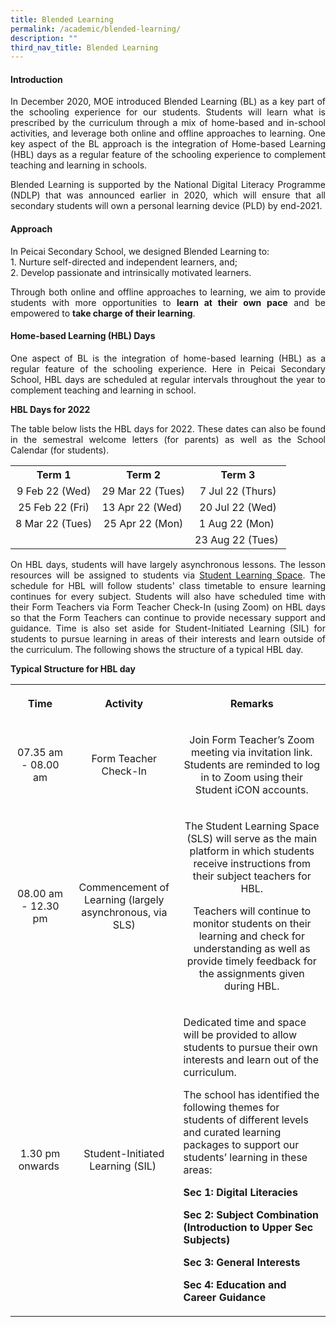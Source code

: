 ```yaml
---
title: Blended Learning
permalink: /academic/blended-learning/
description: ""
third_nav_title: Blended Learning
---
```

<h4><strong>Introduction</strong></h4>
<p><p align="justify">In December 2020, MOE introduced Blended Learning (BL) as a key part of the schooling experience for our students.&nbsp;Students will learn what is prescribed by the curriculum through a mix of home-based and in-school activities, and leverage both online and offline approaches to learning.&nbsp;One key aspect of the BL approach is the integration of Home-based Learning (HBL) days as a regular feature of the schooling experience to complement teaching and learning in schools.</p>
<p><p align="justify">Blended Learning is supported by the National Digital Literacy Programme (NDLP) that was announced earlier in 2020, which will ensure that all secondary students will own a personal learning device (PLD) by end-2021.</p>
<h4><strong>Approach</strong></h4>
<p><p align="justify">In Peicai Secondary School, we designed Blended Learning to:<br />1. Nurture self-directed and independent learners, and;<br />2. Develop passionate and intrinsically motivated learners.</p>
<p><p align="justify">Through both online and offline approaches to learning, we aim to provide students with more opportunities to <strong>learn at their own pace</strong>&nbsp;and be empowered to&nbsp;<strong>take charge of their learning</strong>.&nbsp;</p>
<h4><strong>Home-based Learning (HBL) Days</strong></h4>
<p><p align="justify">One aspect of BL is the integration of home-based learning (HBL) as a regular feature of the schooling experience. Here in Peicai Secondary School, HBL days are scheduled at regular intervals throughout the year to complement teaching and learning in school.</p>
<p><strong>HBL Days for 2022</strong></p>
<p><p align="justify">The table below lists the HBL days for 2022. These dates can also be found in the semestral welcome letters (for parents) as well as the School Calendar (for students).</p>
<table style="margin-left: auto; margin-right: auto;">
<tbody>
<tr>
<th style="text-align: center;">Term 1</th>
<th style="text-align: center;">Term 2</th>
<th style="text-align: center;">Term 3</th>
</tr>
<tr>
<td style="text-align: center;">9 Feb 22 (Wed)</td>
<td style="text-align: center;">29 Mar 22 (Tues)</td>
<td style="text-align: center;">7 Jul 22 (Thurs)</td>
</tr>
<tr>
<td style="text-align: center;">25 Feb 22 (Fri)</td>
<td style="text-align: center;">13 Apr 22 (Wed)&nbsp;</td>
<td style="text-align: center;">20 Jul 22 (Wed)</td>
</tr>
<tr>
<td style="text-align: center;">8 Mar 22 (Tues)</td>
<td style="text-align: center;">25 Apr 22 (Mon)</td>
<td style="text-align: center;">1 Aug 22 (Mon)&nbsp;</td>
</tr>
<tr>
<td style="text-align: center;">&nbsp;</td>
<td style="text-align: center;">&nbsp;</td>
<td style="text-align: center;">23 Aug 22 (Tues)&nbsp;</td>
</tr>
</tbody>
</table>
<p><p align="justify">On HBL days, students will have largely asynchronous lessons. The lesson resources will be assigned to students via&nbsp;<a href="https://vle.learning.moe.edu.sg/login/" target="_blank" rel="noopener">Student Learning Space</a>.&nbsp;The schedule for HBL will follow students' class timetable to ensure learning continues for every subject. Students will also have scheduled time with their Form Teachers via Form Teacher Check-In (using Zoom) on HBL days so that the Form Teachers can continue to provide necessary support and guidance. Time is also set aside for Student-Initiated Learning (SIL) for students to pursue learning in areas of their interests and learn outside of the curriculum. The following shows the structure of a typical HBL day.</p>
<p><strong>Typical Structure for HBL day</strong></p>
<table>
<tbody>
<tr>
<th style="text-align: center;">
<p>Time</p>
</th>
<th style="text-align: center;">
<p>Activity</p>
</th>
<th style="text-align: center;">
<p>Remarks</p>
</th>
</tr>
<tr>
<td style="text-align: center;">
<p>07.35 am - 08.00 am</p>
</td>
<td style="text-align: center;">
<p>Form Teacher Check-In</p>
</td>
<td style="text-align: center;">
<p>Join Form Teacher&rsquo;s Zoom meeting via invitation link. Students are reminded to log in to Zoom using their Student iCON accounts.</p>
</td>
</tr>
<tr>
<td style="text-align: center;">
<p>08.00 am - 12.30 pm</p>
</td>
<td style="text-align: center;">
<p>Commencement of Learning (largely asynchronous, via SLS)</p>
</td>
<td style="text-align: center;">
<p>The Student Learning Space (SLS) will serve as the main platform in which students receive instructions from their subject teachers for HBL.</p>
<p>Teachers will continue to monitor students on their learning and check for understanding as well as provide timely feedback for the assignments given during HBL.</p>
</td>
</tr>
<tr>
<td style="text-align: center;">
<p>1.30 pm onwards&nbsp;</p>
</td>
<td style="text-align: center;">
<p>Student-Initiated Learning (SIL)&nbsp;</p>
</td>
<td>
<p>Dedicated time and space will be provided to allow students to pursue their own interests and learn out of the curriculum.</p>
The school has identified the following themes for students of different levels and curated learning packages to support our students&rsquo; learning in these areas:
<p><strong>Sec 1: Digital Literacies</strong></p>
<p><strong>Sec 2: Subject Combination (Introduction to Upper Sec Subjects)</strong></p>
<p><strong>Sec 3: General Interests</strong></p>
<p><strong>Sec 4: Education and Career Guidance&nbsp;</strong></p>
</td>
</tr>
</tbody>
</table>